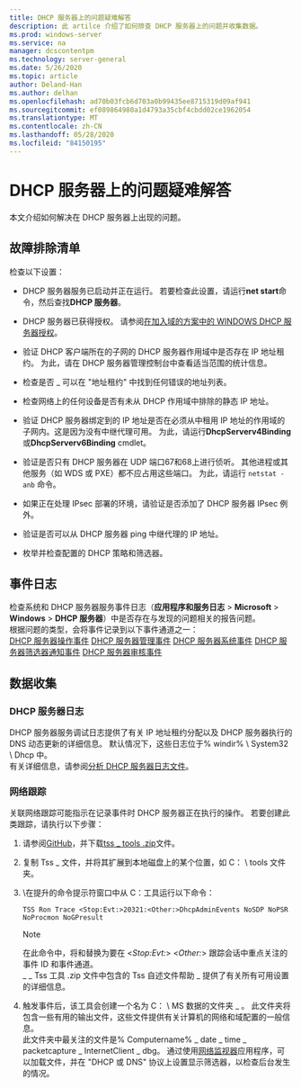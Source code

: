```yaml
---
title: DHCP 服务器上的问题疑难解答
description: 此 artilce 介绍了如何排查 DHCP 服务器上的问题并收集数据。
ms.prod: windows-server
ms.service: na
manager: dcscontentpm
ms.technology: server-general
ms.date: 5/26/2020
ms.topic: article
author: Deland-Han
ms.author: delhan
ms.openlocfilehash: ad70b03fcb6d703a0b99435ee8715319d09af941
ms.sourcegitcommit: ef089864980a1d4793a35cbf4cbdd02ce1962054
ms.translationtype: MT
ms.contentlocale: zh-CN
ms.lasthandoff: 05/28/2020
ms.locfileid: "84150195"
---
```

# <a name="troubleshoot-problems-on-the-dhcp-server"></a>DHCP 服务器上的问题疑难解答

本文介绍如何解决在 DHCP 服务器上出现的问题。

## <a name="troubleshooting-checklist"></a>故障排除清单

检查以下设置：

  - DHCP 服务器服务已启动并正在运行。 若要检查此设置，请运行**net start**命令，然后查找**DHCP 服务器**。

  - DHCP 服务器已获得授权。 请参阅[在加入域的方案中的 WINDOWS DHCP 服务器授权](https://docs.microsoft.com/openspecs/windows_protocols/ms-dhcpe/56f8870b-a7c1-4db1-8a86-f69079fe5077)。

  - 验证 DHCP 客户端所在的子网的 DHCP 服务器作用域中是否存在 IP 地址租约。 为此，请在 DHCP 服务器管理控制台中查看适当范围的统计信息。

  - 检查是否 \_ 可以在 "地址租约" 中找到任何错误的地址列表。

  - 检查网络上的任何设备是否有未从 DHCP 作用域中排除的静态 IP 地址。

  - 验证 DHCP 服务器绑定到的 IP 地址是否在必须从中租用 IP 地址的作用域的子网内。这是因为没有中继代理可用。 为此，请运行**DhcpServerv4Binding**或**DhcpServerv6Binding** cmdlet。

  - 验证是否只有 DHCP 服务器在 UDP 端口67和68上进行侦听。 其他进程或其他服务（如 WDS 或 PXE）都不应占用这些端口。 为此，请运行 `netstat -anb` 命令。

  - 如果正在处理 IPsec 部署的环境，请验证是否添加了 DHCP 服务器 IPsec 例外。

  - 验证是否可以从 DHCP 服务器 ping 中继代理的 IP 地址。

  - 枚举并检查配置的 DHCP 策略和筛选器。

## <a name="event-logs"></a>事件日志

检查系统和 DHCP 服务器服务事件日志（**应用程序和服务日志** \> **Microsoft** \> **Windows** \> **DHCP 服务器**）中是否存在与发现的问题相关的报告问题。  
根据问题的类型，会将事件记录到以下事件通道之一：  
[DHCP 服务器操作事件](https://docs.microsoft.com/previous-versions/windows/it-pro/windows-server-2012-r2-and-2012/dn800668\(v=ws.11\))  
[DHCP 服务器管理事件](https://docs.microsoft.com/previous-versions/windows/it-pro/windows-server-2012-r2-and-2012/dn800668\(v=ws.11\))  
[DHCP 服务器系统事件](https://docs.microsoft.com/previous-versions/windows/it-pro/windows-server-2012-r2-and-2012/dn800668\(v=ws.11\))  
[DHCP 服务器筛选器通知事件](https://docs.microsoft.com/previous-versions/windows/it-pro/windows-server-2012-r2-and-2012/dn800668\(v=ws.11\))  
[DHCP 服务器审核事件](https://docs.microsoft.com/previous-versions/windows/it-pro/windows-server-2012-r2-and-2012/dn800668\(v=ws.11\))

## <a name="data-collection"></a>数据收集

### <a name="dhcp-server-log"></a>DHCP 服务器日志

DHCP 服务器服务调试日志提供了有关 IP 地址租约分配以及 DHCP 服务器执行的 DNS 动态更新的详细信息。 默认情况下，这些日志位于% windir% \\ System32 \\ Dhcp 中。  
有关详细信息，请参阅[分析 DHCP 服务器日志文件](https://docs.microsoft.com/previous-versions/windows/it-pro/windows-server-2008-R2-and-2008/dd183591\(v=ws.10\))。

### <a name="network-trace"></a>网络跟踪

关联网络跟踪可能指示在记录事件时 DHCP 服务器正在执行的操作。 若要创建此类跟踪，请执行以下步骤：

1.  请参阅[GitHub](https://github.com/CSS-Windows/WindowsDiag/tree/master/ALL/TSS)，并下载[tss \_ tools .zip](https://github.com/CSS-Windows/WindowsDiag/blob/master/ALL/TSS/tss_tools.zip)文件。

2.  复制 Tss \_ 文件，并将其扩展到本地磁盘上的某个位置，如 C： \\ tools 文件夹。

3.  \\在提升的命令提示符窗口中从 C：工具运行以下命令：  
    ```console
    TSS Ron Trace <Stop:Evt:>20321:<Other:>DhcpAdminEvents NoSDP NoPSR NoProcmon NoGPresult
    ```
      
    >[!Note]
    >在此命令中，将和替换为要在 \<*Stop:Evt:*\> \<*Other:*\> 跟踪会话中重点关注的事件 ID 和事件通道。  
    >\_ \_ Tss 工具 .zip 文件中包含的 Tss 自述文件帮助 \_ 提供了有关所有可用设置的详细信息。

4.  触发事件后，该工具会创建一个名为 C： \\ MS 数据的文件夹 \_ 。 此文件夹将包含一些有用的输出文件，这些文件提供有关计算机的网络和域配置的一般信息。  
    此文件夹中最关注的文件是% Computername% \_ date \_ time \_ packetcapture \_ InternetClient \_ dbg。
    通过使用[网络监视器](https://www.microsoft.com/download/4865)应用程序，可以加载文件，并在 "DHCP 或 DNS" 协议上设置显示筛选器，以检查后台发生的情况。
